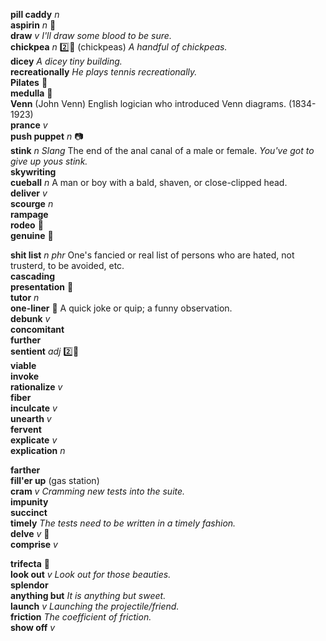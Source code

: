 __pill caddy__ _n_  
__aspirin__ _n_ :mega:  
__draw__ _v_ _I'll draw some blood to be sure._  
__chickpea__ _n_ :two::hammer: (chickpeas) _A handful of chickpeas._  
__dicey__ _A dicey tiny building._  
__recreationally__ _He plays tennis recreationally._  
__Pilates__ :mega:  
__medulla__ :mega:  
__Venn__ (John Venn) English logician who introduced Venn diagrams. (1834-1923)  
__prance__ _v_  
__push puppet__ _n_ :camera:  
__stink__ _n_ _Slang_ The end of the anal canal of a male or female. _You've got to give up yous stink._  
__skywriting__  
__cueball__ _n_ A man or boy with a bald, shaven, or close-clipped head.  
__deliver__ _v_  
__scourge__ _n_  
__rampage__  
__rodeo__ :mega:  
__genuine__ :mega:  

__shit list__ _n phr_ One's fancied or real list of persons who are hated, not trusterd, to be avoided, etc.  
__cascading__  
__presentation__ :mega:  
__tutor__ _n_  
__one-liner__ :dart: A quick joke or quip; a funny observation.  
__debunk__ _v_  
__concomitant__  
__further__  
__sentient__ _adj_ :two::hammer:  
__viable__  
__invoke__  
__rationalize__ _v_  
__fiber__  
__inculcate__ _v_  
__unearth__ _v_  
__fervent__  
__explicate__ _v_  
__explication__ _n_  

__farther__  
__fill'er up__ (gas station)  
__cram__ _v_ _Cramming new tests into the suite._  
__impunity__  
__succinct__  
__timely__ _The tests need to be written in a timely fashion._  
__delve__ _v_ :dart:  
__comprise__ _v_  

__trifecta__ :mega:  
__look out__ _v_ _Look out for those beauties._  
__splendor__  
__anything but__ _It is anything but sweet._  
__launch__ _v_ _Launching the projectile/friend._  
__friction__ _The coefficient of friction._  
__show off__ _v_  
